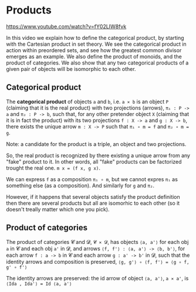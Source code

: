 # Products

https://www.youtube.com/watch?v=fY02LIW8fvk

In this video we explain how to define the categorical product, by starting with the Cartesian product in set theory. We see the categorical product in action within preordered sets, and see how the greatest common divisor emerges as an example. We also define the product of monoids, and the product of categories. We also show that any two categorical products of a given pair of objects will be isomorphic to each other.

## Categorical product

The **categorical product** 
of objects `a` and `b`, i.e. `a ⨯ b`
is an object `P` 
(claiming that it is the real product) 
with two projections (arrows), 
`π₁ : P -> a` and `π₂ : P -> b`, 
such that, 
for any other pretender object `X` 
(claiming that it is in fact the product) 
with its two projections `f : X -> a` and `g : X -> b`, 
there exists the unique arrow `m : X -> P` 
such that 
`π₁ ∘ m = f` and `π₂ ∘ m = g`.

Note: a candidate for the product is a triple, an object and two projections.

So, the real product is recognized by there existing a unique arrow from any "fake" product to it. In other words, all "fake" products can be factorized trought the real one. `m x = (f x, g x)`.

We can express `f` as a composition `π₁ ∘ m`, but we cannot expres `π₁` as something else (as a composition). And similarly for `g` and `π₂`.

However, if it happens that several objects satisfy the product definition then there are several products but all are isomorhic to each other (so it doesn't treally matter which one you pick).

## Product of categories

The product of categories 𝓒 and 𝓓, `𝓒 ⨯ 𝓓`, 
has objects `⟨a, a'⟩` 
for each obj `a` in 𝓒 
and each obj `a'` in 𝓓, 
and arrows 
`⟨f, f'⟩ : ⟨a, a'⟩ -> ⟨b, b'⟩`, 
for each arrow `f : a -> b` in 𝓒 
and each arrow `g : a' -> b'` in 𝓓, 
such that the identity arrows and 
composition is preserved, 
`⟨g, g'⟩ ∘ ⟨f, f'⟩ = ⟨g ∘ f, g' ∘ f'⟩`

The identity arrows are preserved: 
the id arrow of object `⟨a, a'⟩`, `a ⨯ a'`, is 
`⟨Ida , Ida'⟩ = Id ⟨a, a'⟩`
